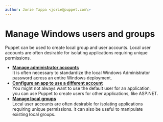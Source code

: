 ```yaml
---
author: Jorie Tappa <jorie@puppet.com\>
---
```


# Manage Windows users and groups

Puppet can be used to create local group and user accounts. Local user accounts are often desirable for isolating applications requiring unique permissions.

-   **[Manage administrator accounts](manage_windows_administrator_accounts.md)**  
It is often necessary to standardize the local Windows Administrator password across an entire Windows deployment.
-   **[Configure an app to use a different account](configure_apps_to_use_different_account.md)**  
You might not always want to use the default user for an application, you can use Puppet to create users for other applications, like ASP.NET.
-   **[Manage local groups](manage_local_windows_user_groups.md)**  
Local user accounts are often desirable for isolating applications requiring unique permissions. It can also be useful to manipulate existing local groups.

